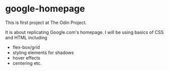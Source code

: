 # google-homepage
This is first project at The Odin Project.

It is about replicating Google.com's homepage. 
I will be using basics of CSS and HTML including 
- flex-box/grid
- styling elements for shadows
- hover effects
- centering 
etc. 



